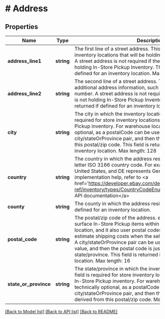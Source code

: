 # # Address

## Properties

Name | Type | Description | Notes
------------ | ------------- | ------------- | -------------
**address_line1** | **string** | The first line of a street address. This field is required for store inventory locations that will be holding In-Store Pickup inventory. A street address is not required if the inventory location is not holding In-Store Pickup Inventory. This field will be returned if defined for an inventory location. Max length: 128 | [optional] 
**address_line2** | **string** | The second line of a street address. This field can be used for additional address information, such as a suite or apartment number. A street address is not required if the inventory location is not holding In-Store Pickup Inventory. This field will be returned if defined for an inventory location. Max length: 128 | [optional] 
**city** | **string** | The city in which the inventory location resides. This field is required for store inventory locations that will be holding In-Store Pickup inventory. For warehouse locations, this field is technically optional, as a postalCode can be used instead of city/stateOrProvince pair, and then the city is just derived from this postal/zip code. This field is returned if defined for an inventory location. Max length: 128 | [optional] 
**country** | **string** | The country in which the address resides, represented as two-letter ISO 3166 country code. For example, US represents the United States, and DE represents Germany. Max length: 2 For implementation help, refer to &lt;a href&#x3D;&#39;https://developer.ebay.com/devzone/rest/api-ref/inventory/types/CountryCodeEnum\&quot;.html&#39;&gt;eBay API documentation&lt;/a&gt; | [optional] 
**county** | **string** | The county in which the address resides. This field is returned if defined for an inventory location. | [optional] 
**postal_code** | **string** | The postal/zip code of the address. eBay uses postal codes to surface In-Store Pickup items within the vicinity of a buyer&#39;s location, and it also user postal codes (origin and destination) to estimate shipping costs when the seller uses calculated shipping. A city/stateOrProvince pair can be used instead of a postalCode value, and then the postal code is just derived from the city and state/province. This field is returned if defined for an inventory location. Max length: 16 | [optional] 
**state_or_province** | **string** | The state/province in which the inventory location resides. This field is required for store inventory locations that will be holding In-Store Pickup inventory. For warehouse locations, this field is technically optional, as a postalCode can be used instead of city/stateOrProvince pair, and then the state or province is just derived from this postal/zip code. Max length: 128 | [optional] 

[[Back to Model list]](../../README.md#documentation-for-models) [[Back to API list]](../../README.md#documentation-for-api-endpoints) [[Back to README]](../../README.md)


